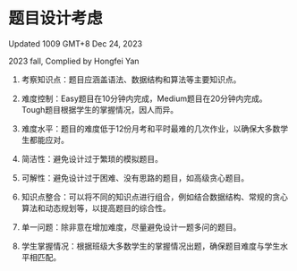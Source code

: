 # 题目设计考虑

Updated 1009 GMT+8 Dec 24, 2023

2023 fall, Complied by Hongfei Yan



1. 考察知识点：题目应涵盖语法、数据结构和算法等主要知识点。

2. 难度控制：Easy题目在10分钟内完成，Medium题目在20分钟内完成。Tough题目根据学生的掌握情况，因人而异。

3. 难度水平：题目的难度低于12份月考和平时最难的几次作业，以确保大多数学生都能应对。

4. 简洁性：避免设计过于繁琐的模拟题目。

5. 可解性：避免设计过于困难、没有思路的题目，如高级贪心题目。

6. 知识点整合：可以将不同的知识点进行组合，例如结合数据结构、常规的贪心算法和动态规划等，以提高题目的综合性。

7. 单一问题：除非意在增加难度，尽量避免设计一题多问的题目。

8. 学生掌握情况：根据班级大多数学生的掌握情况出题，确保题目难度与学生水平相匹配。

   

